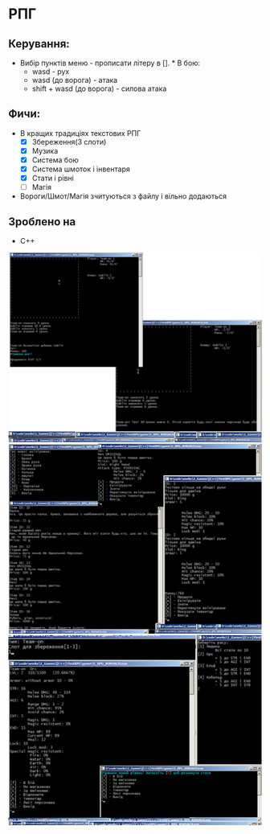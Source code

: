 ﻿# РПГ
## Керування:
 * Вибір пунктів меню - прописати літеру в []. * В бою:
	* wasd - рух
	* wasd (до ворога) - атака
	* shift + wasd (до ворога) - силова атака

## Фичи:
 * В кращих традиціях текстовиx РПГ
	- [X] Збереження(3 слоти)
	- [X] Музика
	- [X] Система бою
	- [X] Система шмоток і інвентаря
	- [X] Стати і рівні
	- [ ] Магія
 * Вороги/Шмот/Магія зчитуються з файлу і вільно додаються

## Зроблено на
 * C++

![](readme/img11.jpg)
![](readme/img22.jpg)
![](readme/img33.jpg)
